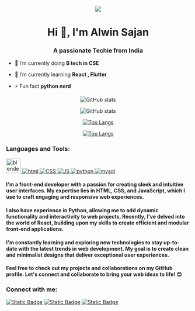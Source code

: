 <p align="center">
  <img src="https://www.freelancinggig.com/blog/wp-content/uploads/2019/03/Good-Programmer-and-Graphic-Designer-at-the-Same-Time.png" />
</p>

<h1 align="center">Hi 👋, I'm Alwin Sajan</h1>
<h3 align="center">A passionate Techie from India</h3>



- 🔭 I’m currently doing **B tech in CSE**

- 🌱 I’m currently learning **React , Flutter**

- ⚡ Fun fact **python nerd**

<div align="center">


![GitHub stats](https://github-readme-stats.vercel.app/api?username=alwin-sajan&show_icons=true)

![GitHub stats](https://github-readme-stats.vercel.app/api?username=alwin-sajan&show_icons=true&bg_color=00000000)

[![Top Langs](https://github-readme-stats.vercel.app/api/top-langs/?username=alwin-sajan&layout=donut-vertical)](https://github.com/alwin-sajan/github-readme-stats)

[![Top Langs](https://github-readme-stats.vercel.app/api/top-langs/?username=alwin-sajan&layout=compact&theme=vision-friendly-dark)](https://github.com/alwin-sajan/github-readme-stats)

</div>


<h3 align="left">Languages and Tools:</h3>
<p align="left"> <a href="https://www.blender.org/" target="_blank" rel="noreferrer"> <img src="https://download.blender.org/branding/community/blender_community_badge_white.svg" alt="blender" width="40" height="40"/> </a> 
<a href="https://www.w3.org/html/" target="_blank" rel="noreferrer"> <img src="https://img.shields.io/badge/<>-HTML-FF0000" alt="html" /> </a> 
<a href="https://www.w3.org/html/" target="_blank" rel="noreferrer"> <img src="https://img.shields.io/badge/CSS-0077b5" alt="CSS" /> </a> 
<a href="https://www.w3.org/html/" target="_blank" rel="noreferrer"> <img src="https://img.shields.io/badge/JS-JavaScript-FFFF00" alt="JS" /> </a>
<a href="https://www.python.org" target="_blank" rel="noreferrer"> <img src="https://img.shields.io/badge/Py-Python-ffde57" alt="python" /> </a> 
<a href="https://www.mysql.com/" target="_blank" rel="noreferrer"> <img src="https://img.shields.io/badge/SQL-MySQL-f29111" alt="mysql"/> </a>
</p>


#### I'm a front-end developer with a passion for creating sleek and intuitive user interfaces. My expertise lies in HTML, CSS, and JavaScript, which I use to craft engaging and responsive web experiences.

#### I also have experience in Python, allowing me to add dynamic functionality and interactivity to web projects. Recently, I've delved into the world of React, building upon my skills to create efficient and modular front-end applications.

#### I'm constantly learning and exploring new technologies to stay up-to-date with the latest trends in web development. My goal is to create clean and minimalist designs that deliver exceptional user experiences.

#### Feel free to check out my projects and collaborations on my GitHub profile. Let's connect and collaborate to bring your web ideas to life! 😊
</p>


<h3 align="left">Connect with me:</h3>
<p align="left">

[![Static Badge](https://img.shields.io/badge/in-LinkedIn-0077b5)](https://linkedin.com/in/alwin-sajan-102177255)
[![Static Badge](https://img.shields.io/badge/Instagram-E4405F)](https://instagram.com/_present_legend_)
<a href="https://discord.gg/Alwin Sajan#8079" target="blank"><img  alt="Static Badge" src="https://img.shields.io/badge/Discode-7289da"></a>
</p>

